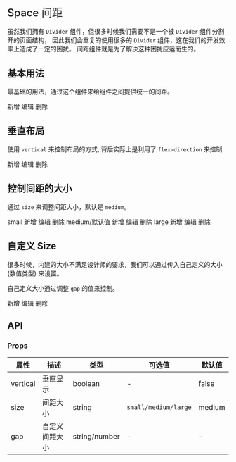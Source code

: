 # Space 间距

虽然我们拥有 `Divider` 组件，但很多时候我们需要不是一个被 `Divider` 组件分割开的页面结构，
因此我们会重复的使用很多的 `Divider` 组件，这在我们的开发效率上造成了一定的困扰。 间距组件就是为了解决这种困扰应运而生的。

## 基本用法

最基础的用法，通过这个组件来给组件之间提供统一的间距。

<div class="demo-block">
<ivy-space>
    <ivy-button type="primary">新增</ivy-button>
    <ivy-button type="warning">编辑</ivy-button>
    <ivy-button type="danger">删除</ivy-button>
</ivy-space>
</div>

## 垂直布局

使用 `vertical` 来控制布局的方式, 背后实际上是利用了 `flex-direction` 来控制.

<div class="demo-block">
<ivy-space vertical>
    <ivy-button type="primary">新增</ivy-button>
    <ivy-button type="warning">编辑</ivy-button>
    <ivy-button type="danger">删除</ivy-button>
</ivy-space>
</div>

## 控制间距的大小

通过 `size` 来调整间距大小，默认是 `medium`。

<div class="demo-block">
<ivy-space size="small">
    <ivy-button>small</ivy-button>
    <ivy-button type="primary">新增</ivy-button>
    <ivy-button type="warning">编辑</ivy-button>
    <ivy-button type="danger">删除</ivy-button>
</ivy-space>

<ivy-space size="medium" class="margin-top">
    <ivy-button>medium/默认值</ivy-button>
    <ivy-button type="primary">新增</ivy-button>
    <ivy-button type="warning">编辑</ivy-button>
    <ivy-button type="danger">删除</ivy-button>
</ivy-space>

<ivy-space size="large" class="margin-top">
    <ivy-button>large</ivy-button>
    <ivy-button type="primary">新增</ivy-button>
    <ivy-button type="warning">编辑</ivy-button>
    <ivy-button type="danger">删除</ivy-button>
</ivy-space>
</div>

## 自定义 Size

很多时候，内建的大小不满足设计师的要求，我们可以通过传入自己定义的大小 (数值类型) 来设置。

自己定义大小通过调整 `gap` 的值来控制。

<div class="demo-block">
<ivy-space gap="24px">
    <ivy-button type="primary">新增</ivy-button>
    <ivy-button type="warning">编辑</ivy-button>
    <ivy-button type="danger">删除</ivy-button>
</ivy-space>
</div>

## API

### Props

| 属性     | 描述           | 类型          | 可选值               | 默认值 |
| -------- | -------------- | ------------- | -------------------- | ------ |
| vertical | 垂直显示       | boolean       | -                    | false  |
| size     | 间距大小       | string        | `small/medium/large` | medium |
| gap      | 自定义间距大小 | string/number | -                    | -      |

<style lang="scss" scoped>
.page-modal {
    font-size: 14px;
    background-color: #fff;
}
.page-modal-item {
    padding: 20px;
}
h1 {
    font-weight: 500;
    font-size: 1.7em;
}
.page-modal-item-content {
    padding: 20px;
    border: 1px solid #eeeeee;
    width: 600px;
}
</style>
